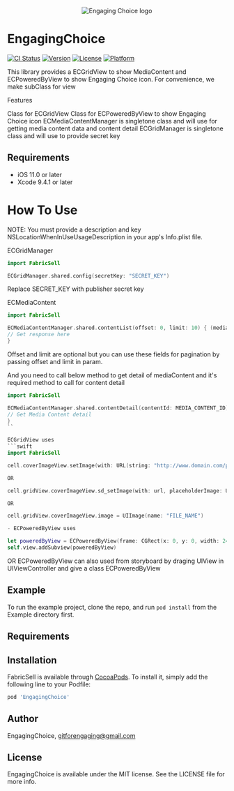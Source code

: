 <p align="center" >
<img src="https://engagingchoice-qa.kiwireader.com/static/img/logo%402x.png" title="Engaging Choice logo" float=left>
</p>


# EngagingChoice

[![CI Status](https://img.shields.io/travis/shahwalkhan@gmail.com/EngagingChoice.svg?style=flat)](https://travis-ci.org/shahwalkhan@gmail.com/EngagingChoice)
[![Version](https://img.shields.io/cocoapods/v/EngagingChoice.svg?style=flat)](https://cocoapods.org/pods/EngagingChoice)
[![License](https://img.shields.io/cocoapods/l/EngagingChoice.svg?style=flat)](https://cocoapods.org/pods/EngagingChoice)
[![Platform](https://img.shields.io/cocoapods/p/EngagingChoice.svg?style=flat)](https://cocoapods.org/pods/EngagingChoice)

This library provides a ECGridView to show MediaContent and ECPoweredByView to show Engaging Choice icon. For convenience, we make subClass for view 

Features

Class for ECGridView
Class for ECPoweredByView to show Engaging Choice icon
ECMediaContentManager is singletone class and will use for getting media content data and content detail
ECGridManager is singletone class and will use to provide secret key

## Requirements

- iOS 11.0 or later
- Xcode 9.4.1 or later

# How To Use

NOTE: You must provide a description and key NSLocationWhenInUseUsageDescription in your app's Info.plist file.

ECGridManager
```swift
import FabricSell

ECGridManager.shared.config(secretKey: "SECRET_KEY") 
```
Replace SECRET_KEY with  publisher secret key

ECMediaContent
```swift
import FabricSell

ECMediaContentManager.shared.contentList(offset: 0, limit: 10) { (mediaContent) in
// Get response here
}
```
Offset and limit are optional but you can use these fields for pagination by passing offset and limit in param.

And you need to call below method to get detail of mediaContent and it's required method to call for content detail
```swift
import FabricSell

ECMediaContentManager.shared.contentDetail(contentId: MEDIA_CONTENT_ID) { (conent) in
// Get Media Content detail
}
``

ECGridView uses
```swift
import FabricSell

cell.coverImageView.setImage(with: URL(string: "http://www.domain.com/path/to/image.jpg"))

OR

cell.gridView.coverImageView.sd_setImage(with: url, placeholderImage: UIImage(name: "http://www.domain.com/path/to/image.jpg"), completed: nil)

OR

cell.gridView.coverImageView.image = UIImage(name: "FILE_NAME")

- ECPoweredByView uses

let poweredByView = ECPoweredByView(frame: CGRect(x: 0, y: 0, width: 245, height: 23))
self.view.addSubview(poweredByView)
```
OR
ECPoweredByView can also used from storyboard by draging UIView in UIViewController and give a class ECPoweredByView




## Example

To run the example project, clone the repo, and run `pod install` from the Example directory first.

## Requirements

## Installation

FabricSell is available through [CocoaPods](https://cocoapods.org). To install
it, simply add the following line to your Podfile:


```ruby
pod 'EngagingChoice'
```

## Author

EngagingChoice, gitforengaging@gmail.com

## License

EngagingChoice is available under the MIT license. See the LICENSE file for more info.
